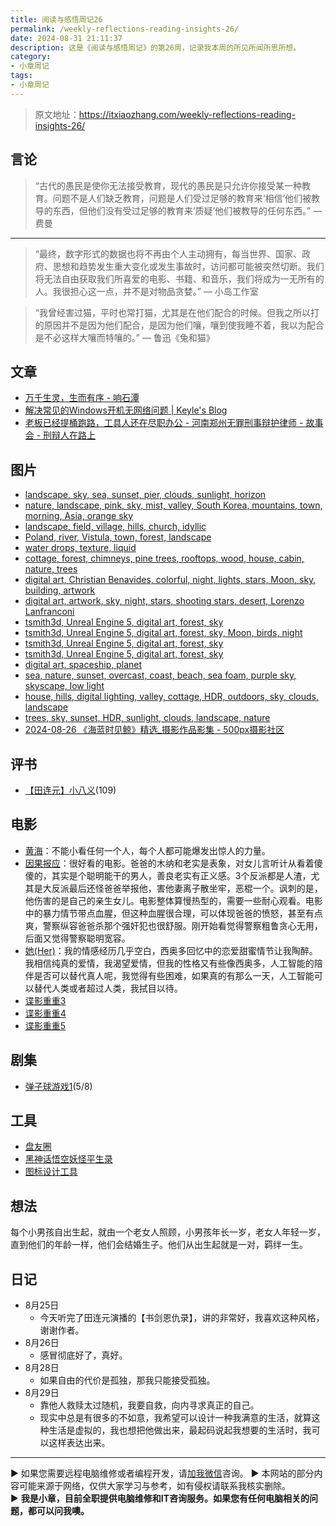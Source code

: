 ```yaml
---
title: 阅读与感悟周记26
permalink: /weekly-reflections-reading-insights-26/
date: 2024-08-31 21:11:37
description: 这是《阅读与感悟周记》的第26周，记录我本周的所见所闻所思所想。
category:
- 小章周记
tags:
- 小章周记
---
```



> 原文地址：<https://itxiaozhang.com/weekly-reflections-reading-insights-26/>  

## 言论
>
> “古代的愚民是使你无法接受教育，现代的愚民是只允许你接受某一种教育。问题不是人们缺乏教育，问题是人们受过足够的教育来‘相信’他们被教导的东西，但他们没有受过足够的教育来‘质疑’他们被教导的任何东西。”
— 费曼

---

> “最终，数字形式的数据也将不再由个人主动拥有，每当世界、国家、政府、思想和趋势发生重大变化或发生事故时，访问都可能被突然切断。我们将无法自由获取我们所喜爱的电影、书籍、和音乐，我们将成为一无所有的人。我很担心这一点，并不是对物品贪婪。”
— 小岛工作室

> “我曾经害过猫，平时也常打猫，尤其是在他们配合的时候。但我之所以打的原因并不是因为他们配合，是因为他们嚷，嚷到使我睡不着，我以为配合是不必这样大嚷而特嚷的。”
— 鲁迅《兔和猫》

## 文章

- [万千生灵，生而有序 - 响石潭](https://www.xiangshitan.com/post/3336.html)
- [解决常见的Windows开机无网络问题 | Keyle's Blog](https://vrast.cn/posts/14081/)
- [老板已经提桶跑路，工具人还在尽职办公 - 河南郑州无罪刑事辩护律师 - 故事会 - 刑辩人在路上](https://xingbianren.cn/post/255.html)

## 图片

- [landscape, sky, sea, sunset, pier, clouds, sunlight, horizon](https://wallhaven.cc/w/4gjepd)
- [nature, landscape, pink, sky, mist, valley, South Korea, mountains, town, morning, Asia, orange sky](https://wallhaven.cc/w/4vk5l8)
- [landscape, field, village, hills, church, idyllic](https://wallhaven.cc/w/4o2zz7)
- [Poland, river, Vistula, town, forest, landscape](https://wallhaven.cc/w/9572x1)
- [water drops, texture, liquid](https://wallhaven.cc/w/019pxw)
- [cottage, forest, chimneys, pine trees, rooftops, wood, house, cabin, nature, trees](https://wallhaven.cc/w/47ye9y)
- [digital art, Christian Benavides, colorful, night, lights, stars, Moon, sky, building, artwork](https://wallhaven.cc/w/kxq866)
- [digital art, artwork, sky, night, stars, shooting stars, desert, Lorenzo Lanfranconi](https://wallhaven.cc/w/jxzej5)
- [tsmith3d, Unreal Engine 5, digital art, forest, sky](https://wallhaven.cc/w/exm89o)
- [tsmith3d, Unreal Engine 5, digital art, forest, sky, Moon, birds, night](https://wallhaven.cc/w/7p5j9y)
- [tsmith3d, Unreal Engine 5, digital art, forest, sky](https://wallhaven.cc/w/6drlmx)
- [tsmith3d, Unreal Engine 5, digital art, forest, sky](https://wallhaven.cc/w/x6me7l)
- [digital art, spaceship, planet](https://wallhaven.cc/w/1kjdk1)
- [sea, nature, sunset, overcast, coast, beach, sea foam, purple sky, skyscape, low light](https://wallhaven.cc/w/gjj9gd)
- [house, hills, digital lighting, valley, cottage, HDR, outdoors, sky, clouds, landscape](https://wallhaven.cc/w/0p5z9j)
- [trees, sky, sunset, HDR, sunlight, clouds, landscape, nature](https://wallhaven.cc/w/4ook54)
- [2024-08-26 《海蓝时见鲸》精选_摄影作品影集 - 500px摄影社区](https://500px.com.cn/community/set/3119806d83634a3dacdf8d52712f156f/details)

## 评书

- [【田连元】小八义](https://www.bilibili.com/video/BV1Qs41177Qa)(109)

## 电影

- [黄海](https://neodb.social/movie/3yof9suZlZaqzEAQrVgDzk)：不能小看任何一个人，每个人都可能爆发出惊人的力量。
- [因果报应](https://neodb.social/movie/6BC9VYt0bEyqrIyfp6OwXj)：很好看的电影。爸爸的木纳和老实是表象，对女儿言听计从看着傻傻的，其实是个聪明能干的男人，善良老实有正义感。3个反派都是人渣，尤其是大反派最后还怪爸爸举报他，害他妻离子散坐牢，恶棍一个。讽刺的是，他伤害的是自己的亲生女儿。电影整体算慢热型的，需要一些耐心观看。电影中的暴力情节带点血腥，但这种血腥很合理，可以体现爸爸的愤怒，甚至有点爽，警察纵容爸爸杀那个强奸犯也很舒服。刚开始看觉得警察粗鲁贪心无用，后面又觉得警察聪明宽容。
- [她(Her)](https://neodb.social/movie/0LlndMsSi8vopNBGKyH3Yv)：我的情感经历几乎空白，西奥多回忆中的恋爱甜蜜情节让我陶醉。我相信纯真的爱情，我渴望爱情，但我的性格又有些像西奥多，人工智能的陪伴是否可以替代真人呢，我觉得有些困难，如果真的有那么一天，人工智能可以替代人类或者超过人类，我拭目以待。
- [谍影重重3](https://neodb.social/movie/2ErH3ALnBo1RfsK4ogwK2k)
- [谍影重重4](https://neodb.social/movie/2EvhKAYVG2t1JECfs2hzwT)
- [谍影重重5](https://neodb.social/movie/1Kz6tMV0zbakv0NvAxVzeV)

## 剧集

- [弹子球游戏1](https://neodb.social/tv/season/6lNKNyCtvD4Z5m9rE72U7J)(5/8)

## 工具

- [盘友圈](https://panyq.com/)
- [黑神话悟空妖怪平生录](https://github.com/meethigher/black-wukong-youji/tree/master)
- [图标设计工具](https://ray.so/icon)

## 想法

每个小男孩自出生起，就由一个老女人照顾，小男孩年长一岁，老女人年轻一岁，直到他们的年龄一样，他们会结婚生子。他们从出生起就是一对，羁绊一生。

## 日记

- 8月25日
  - 今天听完了田连元演播的【书剑恩仇录】，讲的非常好，我喜欢这种风格，谢谢作者。
- 8月26日
  - 感冒彻底好了，真好。
- 8月28日
  - 如果自由的代价是孤独，那我只能接受孤独。
- 8月29日
  - 靠他人救赎太过随机，我要自救，向内寻求真正的自己。
  - 现实中总是有很多的不如意，我希望可以设计一种我满意的生活，就算这种生活是虚拟的，我也想把他做出来，最起码说起我想要的生活时，我可以这样表达出来。

---
▶ 如果您需要远程电脑维修或者编程开发，请[加我微信](https://itxiaozhang.netlify.app/)咨询。 
▶ 本网站的部分内容可能来源于网络，仅供大家学习与参考，如有侵权请联系我核实删除。  
▶ **我是小章，目前全职提供电脑维修和IT咨询服务。如果您有任何电脑相关的问题，都可以问我噢。**  
